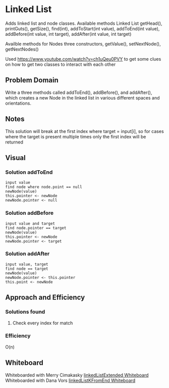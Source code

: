 # Linked List
Adds  linked list and node classes. 
Available methods Linked List
getHead(), printGuts(), getSize(), find(int), addToStart(int value), addToEnd(int value), addBefore(int value, int target), addAfter(int value, int target)

Availble methods for Nodes
three constructors, getValue(), setNextNode(), getNextNodes()

Used https://www.youtube.com/watch?v=ch1uQeu0PVY to get some clues on how to get two classes to interact with each other 

## Problem Domain
Write a three methods called addToEnd(), addBefore(), and addAfter(), which creates a new Node in the linked list in various different spaces and orientations.

## Notes
This solution will break at the first index where target = input[i], so for cases where the target is present multiple times only the first index will be returned
## Visual

### Solution addToEnd
    input value
    find node where node.point == null
    newNode(value)
    this.pointer <- newNode
    newNode.pointer <- null

### Solution addBefore
    input value and target
    find node.pointer == target
    newNode(value)
    this.pointer <- newNode
    newNode.pointer <- target

### Solution addAfter
    input value, target
    find node == target
    newNode(value)
    newNode.pointer <- this.pointer
    this.point <- newNode
    
## Approach and Efficiency
### Solutions found
1. Check every index for match

### Efficiency
O(n)

## Whiteboard
Whiteboarded with Merry Cimakasky
[linkedListExtended Whiteboard](https://github.com/MichaelJahns/codeChallenges/blob/master/java/src/assets/linkedListExtended.jpg)
Whiteboarded with Dana Vors
[linkedListKFromEnd Whiteboard](https://github.com/MichaelJahns/codeChallenges/blob/master/java/src/assets/linkedListKFromEnd.jpg)
